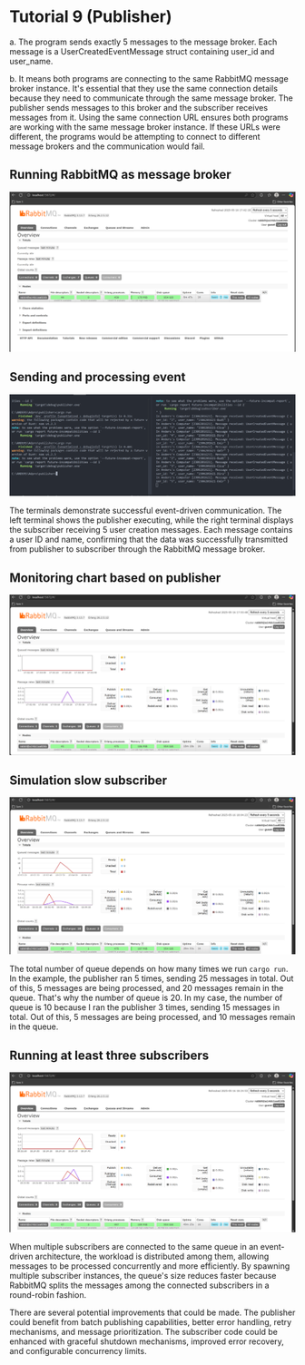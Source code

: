 # Tutorial 9 (Publisher)

a. The program sends exactly 5 messages to the message broker. Each message is a UserCreatedEventMessage struct containing user_id and user_name.

b. It means both programs are connecting to the same RabbitMQ message broker instance. It's essential that they use the same connection details because they need to communicate through the same message broker. The publisher sends messages to this broker and the subscriber receives messages from it. Using the same connection URL ensures both programs are working with the same message broker instance. If these URLs were different, the programs would be attempting to connect to different message brokers and the communication would fail.

## Running RabbitMQ as message broker

![](assets/1.png)

## Sending and processing event

![](assets/2.png)

The terminals demonstrate successful event-driven communication. The left terminal shows the publisher executing, while the right terminal displays the subscriber receiving 5 user creation messages. Each message contains a user ID and name, confirming that the data was successfully transmitted from publisher to subscriber through the RabbitMQ message broker.

## Monitoring chart based on publisher

![](assets/3.png)

## Simulation slow subscriber

![](assets/4.png)

The total number of queue depends on how many times we run `cargo run`. In the example, the publisher ran 5 times, sending 25 messages in total. Out of this, 5 messages are being processed, and 20 messages remain in the queue. That's why the number of queue is 20. In my case, the number of queue is 10 because I ran the publisher 3 times, sending 15 messages in total. Out of this, 5 messages are being processed, and 10 messages remain in the queue.

## Running at least three subscribers

![](assets/5.png)

When multiple subscribers are connected to the same queue in an event-driven architecture, the workload is distributed among them, allowing messages to be processed concurrently and more efficiently. By spawning multiple subscriber instances, the queue's size reduces faster because RabbitMQ splits the messages among the connected subscribers in a round-robin fashion.

There are several potential improvements that could be made. The publisher could benefit from batch publishing capabilities, better error handling, retry mechanisms, and message prioritization. The subscriber code could be enhanced with graceful shutdown mechanisms, improved error recovery, and configurable concurrency limits.